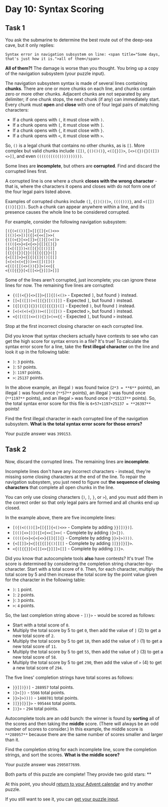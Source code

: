 # Day 10: Syntax Scoring 
## Task 1
You ask the submarine to determine the best route out of the deep-sea cave, but it only replies:

```
Syntax error in navigation subsystem on line: <span title="Some days, that's just how it is.">all of them</span>
```

**All of them?!** The damage is worse than you thought. You bring up a copy of the navigation subsystem (your puzzle input).

The navigation subsystem syntax is made of several lines containing **chunks**. There are one or more chunks on each line, and chunks contain zero or more other chunks. Adjacent chunks are not separated by any delimiter; if one chunk stops, the next chunk (if any) can immediately start. Every chunk must **open** and **close** with one of four legal pairs of matching characters:

 - If a chunk opens with `(`, it must close with `)`.
 - If a chunk opens with `[`, it must close with `]`.
 - If a chunk opens with `{`, it must close with `}`.
 - If a chunk opens with `<`, it must close with `>`.

So, `()` is a legal chunk that contains no other chunks, as is `[]`. More complex but valid chunks include `([])`, `{()()()}`, `<([{}])>`, `[<>({}){}[([])<>]]`, and even `(((((((((())))))))))`.

Some lines are **incomplete**, but others are **corrupted**. Find and discard the corrupted lines first.

A corrupted line is one where a chunk **closes with the wrong character** - that is, where the characters it opens and closes with do not form one of the four legal pairs listed above.

Examples of corrupted chunks include `(]`, `{()()()>`, `(((()))}`, and `<([]){()}[{}])`. Such a chunk can appear anywhere within a line, and its presence causes the whole line to be considered corrupted.

For example, consider the following navigation subsystem:

```
[({(<(())[]>[[{[]{<()<>>
[(()[<>])]({[<{<<[]>>(
{([(<{}[<>[]}>{[]{[(<()>
(((({<>}<{<{<>}{[]{[]{}
[[<[([]))<([[{}[[()]]]
[{[{({}]{}}([{[{{{}}([]
{<[[]]>}<{[{[{[]{()[[[]
[<(<(<(<{}))><([]([]()
<{([([[(<>()){}]>(<<{{
<{([{{}}[<[[[<>{}]]]>[]]
```

Some of the lines aren't corrupted, just incomplete; you can ignore these lines for now. The remaining five lines are corrupted:

 - `{([(<{}[<>[]}>{[]{[(<()>` - Expected `]`, but found `}` instead.
 - `[[<[([]))<([[{}[[()]]]` - Expected `]`, but found `)` instead.
 - `[{[{({}]{}}([{[{{{}}([]` - Expected `)`, but found `]` instead.
 - `[<(<(<(<{}))><([]([]()` - Expected `>`, but found `)` instead.
 - `<{([([[(<>()){}]>(<<{{` - Expected `]`, but found `>` instead.

Stop at the first incorrect closing character on each corrupted line.

Did you know that syntax checkers actually have contests to see who can get the high score for syntax errors in a file? It's true! To calculate the syntax error score for a line, take the **first illegal character** on the line and look it up in the following table:

 - `)`: `3` points.
 - `]`: `57` points.
 - `}`: `1197` points.
 - `>`: `25137` points.

In the above example, an illegal `)` was found twice (`2*3 = **6**` points), an illegal `]` was found once (`**57**` points), an illegal `}` was found once (`**1197**` points), and an illegal `>` was found once (`**25137**` points). So, the total syntax error score for this file is `6+57+1197+25137 = **26397**` points!

Find the first illegal character in each corrupted line of the navigation subsystem. **What is the total syntax error score for those errors?**

Your puzzle answer was `399153`.
## Task 2
Now, discard the corrupted lines.  The remaining lines are **incomplete**.

Incomplete lines don't have any incorrect characters - instead, they're missing some closing characters at the end of the line. To repair the navigation subsystem, you just need to figure out **the sequence of closing characters** that complete all open chunks in the line.

You can only use closing characters (`)`, `]`, `}`, or `>`), and you must add them in the correct order so that only legal pairs are formed and all chunks end up closed.

In the example above, there are five incomplete lines:

 - `[({(<(())[]>[[{[]{<()<>>` - Complete by adding `}}]])})]`.
 - `[(()[<>])]({[<{<<[]>>(` - Complete by adding `)}>]})`.
 - `(((({<>}<{<{<>}{[]{[]{}` - Complete by adding `}}>}>))))`.
 - `{<[[]]>}<{[{[{[]{()[[[]` - Complete by adding `]]}}]}]}>`.
 - `<{([{{}}[<[[[<>{}]]]>[]]` - Complete by adding `])}>`.

Did you know that autocomplete tools **also** have contests? It's true! The score is determined by considering the completion string character-by-character. Start with a total score of `0`. Then, for each character, multiply the total score by 5 and then increase the total score by the point value given for the character in the following table:

 - `)`: `1` point.
 - `]`: `2` points.
 - `}`: `3` points.
 - `>`: `4` points.

So, the last completion string above - `])}>` - would be scored as follows:

 - Start with a total score of `0`.
 - Multiply the total score by 5 to get `0`, then add the value of `]` (2) to get a new total score of `2`.
 - Multiply the total score by 5 to get `10`, then add the value of `)` (1) to get a new total score of `11`.
 - Multiply the total score by 5 to get `55`, then add the value of `}` (3) to get a new total score of `58`.
 - Multiply the total score by 5 to get `290`, then add the value of `>` (4) to get a new total score of `294`.

The five lines' completion strings have total scores as follows:

 - `}}]])})]` - `288957` total points.
 - `)}>]})` - `5566` total points.
 - `}}>}>))))` - `1480781` total points.
 - `]]}}]}]}>` - `995444` total points.
 - `])}>` - `294` total points.

Autocomplete tools are an odd bunch: the winner is found by **sorting** all of the scores and then taking the **middle** score. (There will always be an odd number of scores to consider.) In this example, the middle score is `**288957**` because there are the same number of scores smaller and larger than it.

Find the completion string for each incomplete line, score the completion strings, and sort the scores. **What is the middle score?**

Your puzzle answer was `2995077699`.
<p class="day-success">Both parts of this puzzle are complete! They provide two gold stars: **

At this point, you should <a href="/2021">return to your Advent calendar</a> and try another puzzle.

If you still want to see it, you can <a href="10/input" target="_blank">get your puzzle input</a>.